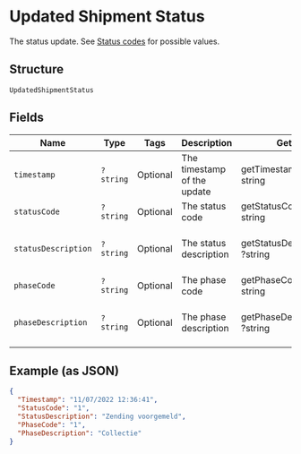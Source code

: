 
# Updated Shipment Status

The status update. See [Status codes](https://developer.postnl.nl/docs/#/http/reference-data/error-codes) for possible values.

## Structure

`UpdatedShipmentStatus`

## Fields

| Name | Type | Tags | Description | Getter | Setter |
|  --- | --- | --- | --- | --- | --- |
| `timestamp` | `?string` | Optional | The timestamp of the update | getTimestamp(): ?string | setTimestamp(?string timestamp): void |
| `statusCode` | `?string` | Optional | The status code | getStatusCode(): ?string | setStatusCode(?string statusCode): void |
| `statusDescription` | `?string` | Optional | The status description | getStatusDescription(): ?string | setStatusDescription(?string statusDescription): void |
| `phaseCode` | `?string` | Optional | The phase code | getPhaseCode(): ?string | setPhaseCode(?string phaseCode): void |
| `phaseDescription` | `?string` | Optional | The phase description | getPhaseDescription(): ?string | setPhaseDescription(?string phaseDescription): void |

## Example (as JSON)

```json
{
  "Timestamp": "11/07/2022 12:36:41",
  "StatusCode": "1",
  "StatusDescription": "Zending voorgemeld",
  "PhaseCode": "1",
  "PhaseDescription": "Collectie"
}
```

